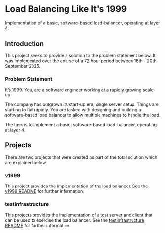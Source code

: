# Load Balancing Like It's 1999
Implementation of a basic, software-based load-balancer, operating at layer 4.

## Introduction
This project seeks to provide a solution to the problem statement below.  It was implemented over the course of a 72 hour period between 18th - 20th September 2025.

### Problem Statement
It’s 1999.  You, are a software engineer working at a rapidly growing scale-up.

The company has outgrown its start-up era, single server setup.  Things are starting to fail rapidly.  You are tasked with designing and building a software-based load balancer to allow multiple machines to handle the load.

The task is to implement a basic, software-based load-balancer, operating at layer 4.

## Projects
There are two projects that were created as part of the total solution which are explained below.

### v1999
This project provides the implementation of the load balancer.  See the [v1999 README](./v1999/README.md) for further information.

### testinfrastructure
This projects provides the implementation of a test server and client that can be used to exercise the load balancer.  See the [testinfrastructure README](./testinfrastructure/README.md) for further information.